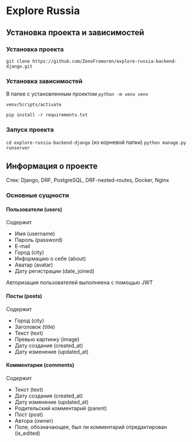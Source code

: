 # Explore Russia

## Установка проекта и зависимостей  

### Установка проекта
```git clone https://github.com/ZenoFromoren/explore-russia-backend-django.git```  

### Установка зависимостей
В папке с установленным проектом
```python -m venv venv```

```venv/Scripts/activate```

```pip install -r requirements.txt```  

### Запуск проекта
```cd explore-russia-backend-django``` (из корневой папки)
```python manage.py runserver```  

## Информация о проекте
Стек: Django, DRF, PostgreSQL, DRF-nested-routes, Docker, Nginx




### Основные сущности




#### Пользователи (users)
Содержит
- Имя (username)
- Пароль (password)
- E-mail
- Город (city)
- Информацию о себе (about)
- Аватар (avatar)
- Дату регистрации (date_joined)

Авторизация пользователей выполняена с помощью JWT




#### Посты (posts)
Содержит
- Город (city)
- Заголовок (title)
- Текст (text)
- Превью картинку (image)
- Дату создания (created_at)
- Дату изменение (updated_at)



#### Комментарии (comments)
Содержит
- Текст (text)
- Дату создания (created_at)
- Дату изменение (updated_at)
- Родительский комментарий (parent)
- Пост (post)
- Автора (owner)
- Поле, обозначающее, был ли комментарий отредактирован (is_edited) 
